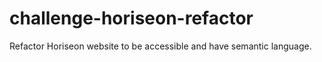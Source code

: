 # challenge-horiseon-refactor
Refactor Horiseon website to be accessible and have semantic language.
